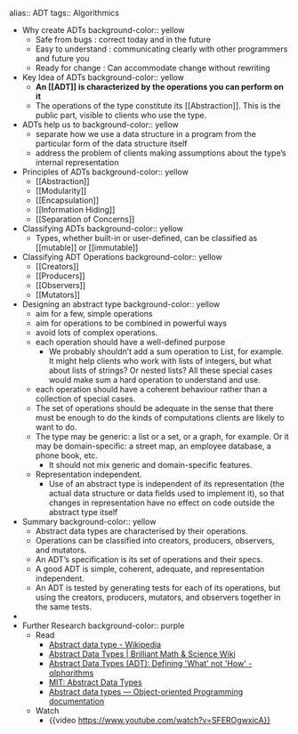 alias:: ADT 
tags:: Algorithmics

- Why create ADTs
  background-color:: yellow
	- Safe from bugs :  correct today and in the future
	- Easy to understand : communicating clearly with other programmers and future you
	- Ready for change : Can accommodate change without rewriting
- Key Idea of ADTs
  background-color:: yellow
	- **An [[ADT]] is characterized by the operations you can perform on it**
	- The operations of the type constitute its [[Abstraction]]. This is the public part, visible to clients who use the type.
- ADTs help us to
  background-color:: yellow
	- separate how we use a data structure in a program from the particular form of the data structure itself
	- address the problem of clients making assumptions about the type’s internal representation
- Principles of ADTs
  background-color:: yellow
	- [[Abstraction]]
	- [[Modularity]]
	- [[Encapsulation]]
	- [[Information Hiding]]
	- [[Separation of Concerns]]
- Classifying ADTs
  background-color:: yellow
	- Types, whether built-in or user-defined, can be classified as [[mutable]] or [[immutable]]
- Classifying ADT Operations
  background-color:: yellow
	- [[Creators]]
	- [[Producers]]
	- [[Observers]]
	- [[Mutators]]
- Designing an abstract type
  background-color:: yellow
	- aim for a few, simple operations
	- aim for operations to be combined in powerful ways
	- avoid lots of complex operations.
	- each operation should have a well-defined purpose
		- We probably shouldn’t add a sum operation to List, for example. It might help clients who work with lists of integers, but what about lists of strings? Or nested lists? All these special cases would make sum a hard operation to understand and use.
	- each operation should have a coherent behaviour rather than a collection of special cases.
	- The set of operations should be adequate in the sense that there must be enough to do the kinds of computations clients are likely to want to do.
	- The type may be generic: a list or a set, or a graph, for example. Or it may be domain-specific: a street map, an employee database, a phone book, etc.
		- It should not mix generic and domain-specific features.
	- Representation independent.
		- Use of an abstract type is independent of its representation (the actual data structure or data fields used to implement it), so that changes in representation have no effect on code outside the abstract type itself
- Summary
  background-color:: yellow
	- Abstract data types are characterised by their operations.
	- Operations can be classified into creators, producers, observers, and mutators.
	- An ADT’s specification is its set of operations and their specs.
	- A good ADT is simple, coherent, adequate, and representation independent.
	- An ADT is tested by generating tests for each of its operations, but using the creators, producers, mutators, and observers together in the same tests.
-
- Further Research
  background-color:: purple
	- Read
		- [Abstract data type - Wikipedia](https://en.wikipedia.org/wiki/Abstract_data_type)
		- [Abstract Data Types | Brilliant Math & Science Wiki](https://brilliant.org/wiki/abstract-data-types/)
		- [Abstract Data Types (ADT): Defining 'What' not 'How' - αlphαrithms](https://www.alpharithms.com/abstract-data-types-adt-495117/)
		- [MIT: Abstract Data Types](https://ocw.mit.edu/ans7870/6/6.005/s16/classes/12-abstract-data-types/)
		- [Abstract data types — Object-oriented Programming  documentation](https://object-oriented-python.github.io/5_abstract_data_types.html)
	- Watch
		- {{video https://www.youtube.com/watch?v=SFEROgwxicA}}